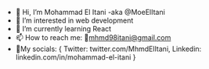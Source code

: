   - 👋 Hi, I’m Mohammad El Itani -aka @MoeElItani
  - 👀 I’m interested in web development
- 🌱 I’m currently learning React
- 📫 How to reach me: 📧mhmd98itani@gmail.com
- 🤝My socials: {
      Twitter: twitter.com/MhmdElItani, 
      Linkedin: linkedin.com/in/mohammad-el-itani
    }
<!---
MoeElItani/MoeElItani is a ✨ special ✨ repository because its `README.md` (this file) appears on your GitHub profile.
You can click the Preview link to take a look at your changes.
--->
